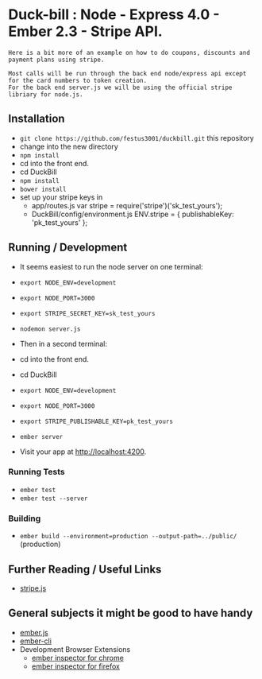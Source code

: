 # Duck-bill : Node - Express 4.0 - Ember 2.3 - Stripe API. 


	Here is a bit more of an example on how to do coupons, discounts and payment plans using stripe.

	Most calls will be run through the back end node/express api except for the card numbers to token creation.
	For the back end server.js we will be using the official stripe libriary for node.js.
		



## Installation

* `git clone https://github.com/festus3001/duckbill.git` this repository
* change into the new directory
* `npm install`
* cd into the front end.
* cd DuckBill
* `npm install`
* `bower install`
* set up your stripe keys in 
  *  app/routes.js
	var stripe = require('stripe')('sk_test_yours');
  * DuckBill/config/environment.js 
	ENV.stripe = {
        publishableKey: 'pk_test_yours'
    };


## Running / Development

* It seems easiest to run the node server on one terminal:


* `export NODE_ENV=development`
* `export NODE_PORT=3000`
* `export STRIPE_SECRET_KEY=sk_test_yours`

* `nodemon server.js`

* Then in a second terminal:
* cd into the front end.
* cd DuckBill
* `export NODE_ENV=development`
* `export NODE_PORT=3000`
* `export STRIPE_PUBLISHABLE_KEY=pk_test_yours`
* `ember server`
* Visit your app at [http://localhost:4200](http://localhost:4200).


### Running Tests

* `ember test`
* `ember test --server`

### Building

* `ember build --environment=production --output-path=../public/` (production)


## Further Reading / Useful Links
* [stripe.js](https://stripe.com/docs/api#intro)


## General subjects it might be good to have handy
* [ember.js](http://emberjs.com/)
* [ember-cli](http://www.ember-cli.com/)
* Development Browser Extensions
  * [ember inspector for chrome](https://chrome.google.com/webstore/detail/ember-inspector/bmdblncegkenkacieihfhpjfppoconhi)
  * [ember inspector for firefox](https://addons.mozilla.org/en-US/firefox/addon/ember-inspector/)


